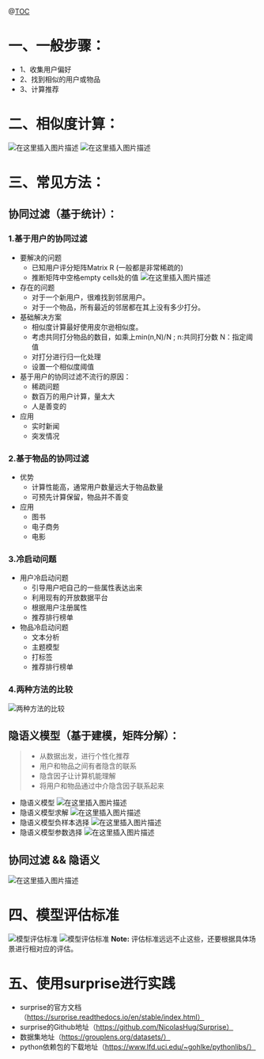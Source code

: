 ﻿@[TOC](推荐系统)
# 一、一般步骤：
* 1、收集用户偏好
* 2、找到相似的用户或物品
* 3、计算推荐

# 二、相似度计算：
![在这里插入图片描述](https://img-blog.csdnimg.cn/20190801130420265.png?x-oss-process=image/watermark,type_ZmFuZ3poZW5naGVpdGk,shadow_10,text_aHR0cHM6Ly9ibG9nLmNzZG4ubmV0L3dlaXhpbl80MjIzMDU1MA==,size_16,color_FFFFFF,t_70)
![在这里插入图片描述](https://img-blog.csdnimg.cn/20190801130348697.png?x-oss-process=image/watermark,type_ZmFuZ3poZW5naGVpdGk,shadow_10,text_aHR0cHM6Ly9ibG9nLmNzZG4ubmV0L3dlaXhpbl80MjIzMDU1MA==,size_16,color_FFFFFF,t_70)
# 三、常见方法：
## 协同过滤（基于统计）：
### 1.基于用户的协同过滤
* 要解决的问题
	*  已知用户评分矩阵Matrix R (一般都是非常稀疏的)
	* 推断矩阵中空格empty cells处的值
	![在这里插入图片描述](https://img-blog.csdnimg.cn/20190802184025290.png?x-oss-process=image/watermark,type_ZmFuZ3poZW5naGVpdGk,shadow_10,text_aHR0cHM6Ly9ibG9nLmNzZG4ubmV0L3dlaXhpbl80MjIzMDU1MA==,size_16,color_FFFFFF,t_70)
* 存在的问题
	* 对于一个新用户，很难找到邻居用户。
	* 对于一个物品，所有最近的邻居都在其上没有多少打分。
* 基础解决方案
	* 相似度计算最好使用皮尔逊相似度。
	* 考虑共同打分物品的数目，如乘上min(n,N)/N ; n:共同打分数    N：指定阈值
	* 对打分进行归一化处理
	* 设置一个相似度阈值
* 基于用户的协同过滤不流行的原因：
	* 稀疏问题
	* 数百万的用户计算，量太大
	* 人是善变的
* 应用
	* 实时新闻
	* 突发情况
### 2.基于物品的协同过滤
* 优势
	* 计算性能高，通常用户数量远大于物品数量
	* 可预先计算保留，物品并不善变
* 应用
	* 图书
	* 电子商务
	* 电影
### 3.冷启动问题
* 用户冷启动问题
	* 引导用户吧自己的一些属性表达出来
	* 利用现有的开放数据平台
	* 根据用户注册属性
	* 推荐排行榜单
* 物品冷启动问题
	* 文本分析
	* 主题模型
	* 打标签
	* 推荐排行榜单
### 4.两种方法的比较
![两种方法的比较](https://img-blog.csdnimg.cn/20190803201946527.png?x-oss-process=image/watermark,type_ZmFuZ3poZW5naGVpdGk,shadow_10,text_aHR0cHM6Ly9ibG9nLmNzZG4ubmV0L3dlaXhpbl80MjIzMDU1MA==,size_16,color_FFFFFF,t_70)
## 隐语义模型（基于建模，矩阵分解）：
> * 从数据出发，进行个性化推荐
> * 用户和物品之间有者隐含的联系
> * 隐含因子让计算机能理解
> * 将用户和物品通过中介隐含因子联系起来
 * 隐语义模型
![在这里插入图片描述](https://img-blog.csdnimg.cn/20190804115852866.png?x-oss-process=image/watermark,type_ZmFuZ3poZW5naGVpdGk,shadow_10,text_aHR0cHM6Ly9ibG9nLmNzZG4ubmV0L3dlaXhpbl80MjIzMDU1MA==,size_16,color_FFFFFF,t_70)
* 隐语义模型求解
 ![在这里插入图片描述](https://img-blog.csdnimg.cn/20190804115951543.png?x-oss-process=image/watermark,type_ZmFuZ3poZW5naGVpdGk,shadow_10,text_aHR0cHM6Ly9ibG9nLmNzZG4ubmV0L3dlaXhpbl80MjIzMDU1MA==,size_16,color_FFFFFF,t_70)
 * 隐语义模型负样本选择
![在这里插入图片描述](https://img-blog.csdnimg.cn/2019080412084791.png?x-oss-process=image/watermark,type_ZmFuZ3poZW5naGVpdGk,shadow_10,text_aHR0cHM6Ly9ibG9nLmNzZG4ubmV0L3dlaXhpbl80MjIzMDU1MA==,size_16,color_FFFFFF,t_70)
* 隐语义模型参数选择
![在这里插入图片描述](https://img-blog.csdnimg.cn/20190804120951101.png?x-oss-process=image/watermark,type_ZmFuZ3poZW5naGVpdGk,shadow_10,text_aHR0cHM6Ly9ibG9nLmNzZG4ubmV0L3dlaXhpbl80MjIzMDU1MA==,size_16,color_FFFFFF,t_70)
## 协同过滤 && 隐语义
![在这里插入图片描述](https://img-blog.csdnimg.cn/20190804121319209.png?x-oss-process=image/watermark,type_ZmFuZ3poZW5naGVpdGk,shadow_10,text_aHR0cHM6Ly9ibG9nLmNzZG4ubmV0L3dlaXhpbl80MjIzMDU1MA==,size_16,color_FFFFFF,t_70)
# 四、模型评估标准
![模型评估标准](https://img-blog.csdnimg.cn/20190804121637264.png?x-oss-process=image/watermark,type_ZmFuZ3poZW5naGVpdGk,shadow_10,text_aHR0cHM6Ly9ibG9nLmNzZG4ubmV0L3dlaXhpbl80MjIzMDU1MA==,size_16,color_FFFFFF,t_70)
![模型评估标准](https://img-blog.csdnimg.cn/20190804121925288.png?x-oss-process=image/watermark,type_ZmFuZ3poZW5naGVpdGk,shadow_10,text_aHR0cHM6Ly9ibG9nLmNzZG4ubmV0L3dlaXhpbl80MjIzMDU1MA==,size_16,color_FFFFFF,t_70)
**Note:** 评估标准远远不止这些，还要根据具体场景进行相对应的评估。
# 五、使用surprise进行实践
* surprise的官方文档（https://surprise.readthedocs.io/en/stable/index.html）
* surprise的Github地址（https://github.com/NicolasHug/Surprise）
* 数据集地址（https://grouplens.org/datasets/）
* python依赖包的下载地址（https://www.lfd.uci.edu/~gohlke/pythonlibs/）
